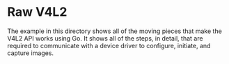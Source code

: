 # Raw V4L2
The example in this directory shows all of the moving pieces that make
the V4L2 API works using Go.  It shows all of the steps, in detail, that
are required to communicate with a device driver to configure, initiate,
and capture images.